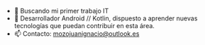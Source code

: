- 👀 Buscando mi primer trabajo IT
- 🌱 Desarrollador Android // Kotlin, dispuesto a aprender nuevas tecnologías que puedan contribuir en esta área.
- 📫 Contacto: mozojuanignacio@outlook.es
